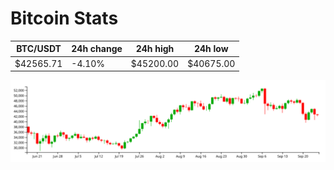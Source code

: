 # Bitcoin Stats

BTC/USDT|24h change|24h high|24h low|
|---|---|---|---|
|$42565.71|-4.10%|$45200.00|$40675.00|

<img src="./chart.svg">
